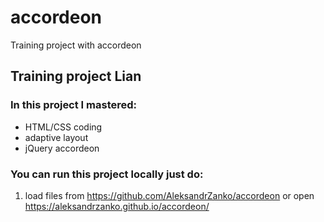 # accordeon
Training project with accordeon
## Training project Lian

### In this project I mastered:
* HTML/CSS coding
* adaptive layout
* jQuery accordeon 

### You can run this project locally just do:
1. load files from https://github.com/AleksandrZanko/accordeon or open https://aleksandrzanko.github.io/accordeon/
